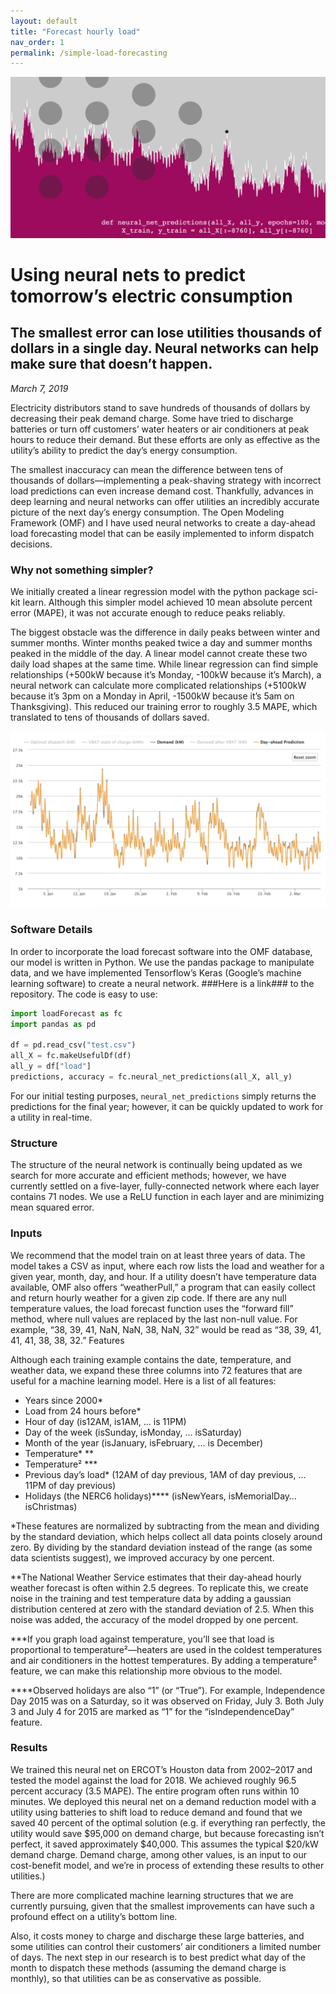 ```yaml
---
layout: default
title: "Forecast hourly load"
nav_order: 1
permalink: /simple-load-forecasting
---
```


![header](../img/headers/simple-load-forecasting.png)

# Using neural nets to predict tomorrow’s electric consumption
## The smallest error can lose utilities thousands of dollars in a single day. Neural networks can help make sure that doesn’t happen.
*March 7, 2019*

Electricity distributors stand to save hundreds of thousands of dollars by decreasing their peak demand charge. Some have tried to discharge batteries or turn off customers’ water heaters or air conditioners at peak hours to reduce their demand. But these efforts are only as effective as the utility’s ability to predict the day’s energy consumption.

The smallest inaccuracy can mean the difference between tens of thousands of dollars—implementing a peak-shaving strategy with incorrect load predictions can even increase demand cost. Thankfully, advances in deep learning and neural networks can offer utilities an incredibly accurate picture of the next day’s energy consumption. The Open Modeling Framework (OMF) and I have used neural networks to create a day-ahead load forecasting model that can be easily implemented to inform dispatch decisions.

### Why not something simpler?

We initially created a linear regression model with the python package sci-kit learn. Although this simpler model achieved 10 mean absolute percent error (MAPE), it was not accurate enough to reduce peaks reliably.

The biggest obstacle was the difference in daily peaks between winter and summer months. Winter months peaked twice a day and summer months peaked in the middle of the day. A linear model cannot create these two daily load shapes at the same time. While linear regression can find simple relationships (+500kW because it’s Monday, -100kW because it’s March), a neural network can calculate more complicated relationships (+5100kW because it’s 3pm on a Monday in April, -1500kW because it’s 5am on Thanksgiving). This reduced our training error to roughly 3.5 MAPE, which translated to tens of thousands of dollars saved.

![](../img/std_pred_1.png)

### Software Details

In order to incorporate the load forecast software into the OMF database, our model is written in Python. We use the pandas package to manipulate data, and we have implemented Tensorflow’s Keras (Google’s machine learning software) to create a neural network. ###Here is a link### to the repository. The code is easy to use:

```python
import loadForecast as fc
import pandas as pd

df = pd.read_csv("test.csv")
all_X = fc.makeUsefulDf(df)
all_y = df["load"]
predictions, accuracy = fc.neural_net_predictions(all_X, all_y)
```

For our initial testing purposes, `neural_net_predictions` simply returns the predictions for the final year; however, it can be quickly updated to work for a utility in real-time.

### Structure

The structure of the neural network is continually being updated as we search for more accurate and efficient methods; however, we have currently settled on a five-layer, fully-connected network where each layer contains 71 nodes. We use a ReLU function in each layer and are minimizing mean squared error.

### Inputs

We recommend that the model train on at least three years of data. The model takes a CSV as input, where each row lists the load and weather for a given year, month, day, and hour. If a utility doesn’t have temperature data available, OMF also offers “weatherPull,” a program that can easily collect and return hourly weather for a given zip code. If there are any null temperature values, the load forecast function uses the “forward fill” method, where null values are replaced by the last non-null value. For example, “38, 39, 41, NaN, NaN, 38, NaN, 32” would be read as “38, 39, 41, 41, 41, 38, 38, 32.”
Features

Although each training example contains the date, temperature, and weather data, we expand these three columns into 72 features that are useful for a machine learning model. Here is a list of all features:

- Years since 2000*
- Load from 24 hours before*
- Hour of day (is12AM, is1AM, … is 11PM)
- Day of the week (isSunday, isMonday, … isSaturday)
- Month of the year (isJanuary, isFebruary, … is December)
- Temperature* **
- Temperature² ***
- Previous day’s load* (12AM of day previous, 1AM of day previous, … 11PM of day previous)
- Holidays (the NERC6 holidays)**** (isNewYears, isMemorialDay…isChristmas)

\*These features are normalized by subtracting from the mean and dividing by the standard deviation, which helps collect all data points closely around zero. By dividing by the standard deviation instead of the range (as some data scientists suggest), we improved accuracy by one percent.

\*\*The National Weather Service estimates that their day-ahead hourly weather forecast is often within 2.5 degrees. To replicate this, we create noise in the training and test temperature data by adding a gaussian distribution centered at zero with the standard deviation of 2.5. When this noise was added, the accuracy of the model dropped by one percent.

\*\*\*If you graph load against temperature, you’ll see that load is proportional to temperature²—heaters are used in the coldest temperatures and air conditioners in the hottest temperatures. By adding a temperature² feature, we can make this relationship more obvious to the model.

\*\*\*\*Observed holidays are also “1” (or “True”). For example, Independence Day 2015 was on a Saturday, so it was observed on Friday, July 3. Both July 3 and July 4 for 2015 are marked as “1” for the “isIndependenceDay” feature.

### Results

We trained this neural net on ERCOT’s Houston data from 2002–2017 and tested the model against the load for 2018. We achieved roughly 96.5 percent accuracy (3.5 MAPE). The entire program often runs within 10 minutes. We deployed this neural net on a demand reduction model with a utility using batteries to shift load to reduce demand and found that we saved 40 percent of the optimal solution (e.g. if everything ran perfectly, the utility would save $95,000 on demand charge, but because forecasting isn’t perfect, it saved approximately $40,000. This assumes the typical $20/kW demand charge. Demand charge, among other values, is an input to our cost-benefit model, and we’re in process of extending these results to other utilities.)

There are more complicated machine learning structures that we are currently pursuing, given that the smallest improvements can have such a profound effect on a utility’s bottom line.

Also, it costs money to charge and discharge these large batteries, and some utilities can control their customers’ air conditioners a limited number of days. The next step in our research is to best predict what day of the month to dispatch these methods (assuming the demand charge is monthly), so that utilities can be as conservative as possible.
